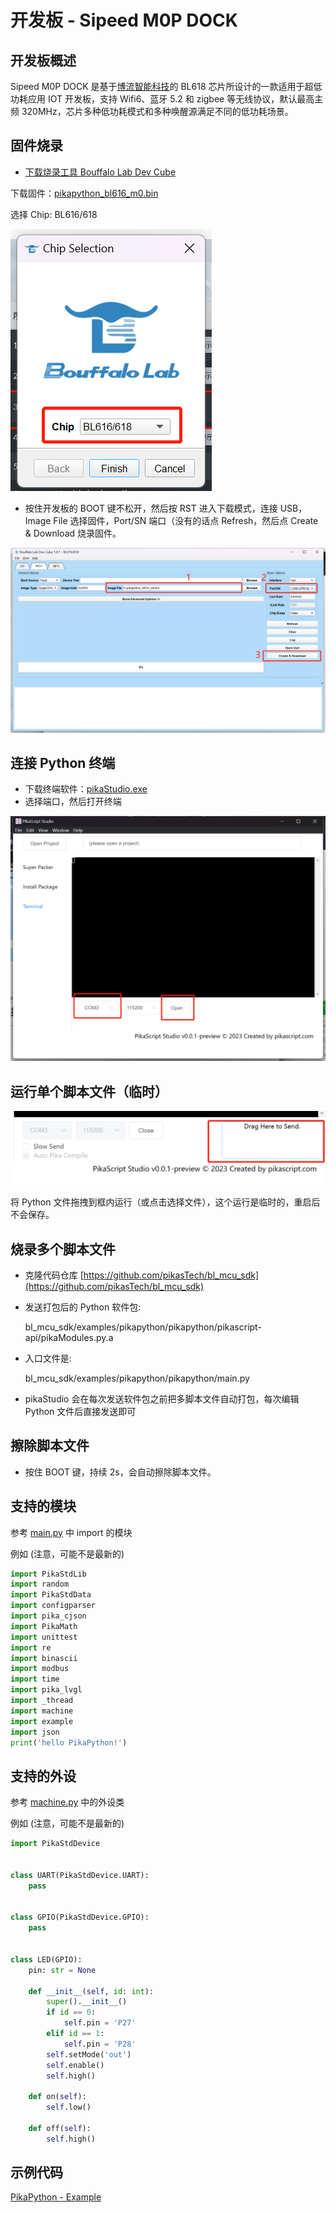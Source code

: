 # 开发板 - Sipeed M0P DOCK

## 开发板概述

Sipeed M0P DOCK 是基于[博流智能科技](http://www.bouffalolab.com/)的 BL618 芯片所设计的一款适用于超低功耗应用 IOT 开发板，支持 Wifi6、蓝牙 5.2 和 zigbee 等无线协议，默认最高主频 320MHz，芯片多种低功耗模式和多种唤醒源满足不同的低功耗场景。

## 固件烧录

- [下载烧录工具 Bouffalo Lab Dev Cube](https://gitee.com/Lyon1998/pikapython/attach_files/1322074/download)

下载固件：[pikapython_bl616_m0.bin](https://gitee.com/Lyon1998/pikapython/attach_files/1319192/download)

选择 Chip: BL616/618

![](assets/image-20230220235021534.png)



- 按住开发板的 BOOT 键不松开，然后按 RST 进入下载模式，连接 USB，Image File 选择固件，Port/SN 端口（没有的话点 Refresh，然后点 Create & Download 烧录固件。

![](assets/image-20230220235401746.png)

## 连接 Python 终端

- 下载终端软件：[pikaStudio.exe](https://gitee.com/Lyon1998/pikapython/attach_files/1285327/download)
- 选择端口，然后打开终端

![](assets/image-20230220235936917.png)

## 运行单个脚本文件（临时）

![](assets/image-20230221000046721.png)

将 Python 文件拖拽到框内运行（或点击选择文件），这个运行是临时的，重启后不会保存。

## 烧录多个脚本文件

- 克隆代码仓库 [https://github.com/pikasTech/bl_mcu_sdk](https://github.com/pikasTech/bl_mcu_sdk)

- 发送打包后的 Python 软件包: 
  
  bl_mcu_sdk/examples/pikapython/pikapython/pikascript-api/pikaModules.py.a

- 入口文件是:

  bl_mcu_sdk/examples/pikapython/pikapython/main.py

- pikaStudio 会在每次发送软件包之前把多脚本文件自动打包，每次编辑 Python 文件后直接发送即可

## 擦除脚本文件

- 按住 BOOT 键，持续 2s，会自动擦除脚本文件。

## 支持的模块

参考 [main.py](https://github.com/pikasTech/bl_mcu_sdk/blob/master/examples/pikapython/pikapython/main.py) 中 import 的模块

例如 (注意，可能不是最新的)
``` python
import PikaStdLib
import random
import PikaStdData
import configparser
import pika_cjson
import PikaMath
import unittest
import re
import binascii
import modbus
import time
import pika_lvgl
import _thread
import machine
import example
import json
print('hello PikaPython!')
```

## 支持的外设

参考 [machine.py](https://github.com/pikasTech/bl_mcu_sdk/blob/master/examples/pikapython/pikapython/machine.py) 中的外设类

例如 (注意，可能不是最新的)
``` python
import PikaStdDevice


class UART(PikaStdDevice.UART):
    pass


class GPIO(PikaStdDevice.GPIO):
    pass


class LED(GPIO):
    pin: str = None

    def __init__(self, id: int):
        super().__init__()
        if id == 0:
            self.pin = 'P27'
        elif id == 1:
            self.pin = 'P28'
        self.setMode('out')
        self.enable()
        self.high()

    def on(self):
        self.low()

    def off(self):
        self.high()
```

## 示例代码

[PikaPython - Example](https://gitee.com/Lyon1998/pikapython/tree/master/examples)
